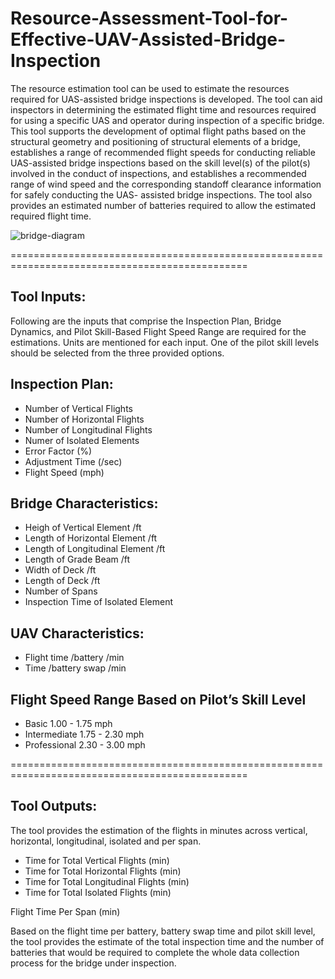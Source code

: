 # Resource-Assessment-Tool-for-Effective-UAV-Assisted-Bridge-Inspection

The resource estimation tool can be used to estimate the resources required for UAS-assisted bridge inspections is developed. The tool can aid inspectors in determining the estimated flight time and resources required for using a specific UAS and operator during inspection of a specific bridge. This tool supports the development of optimal flight paths based on the structural geometry and positioning of structural elements of a bridge, establishes a range of recommended flight speeds for conducting reliable UAS-assisted bridge inspections based on the skill level(s) of the pilot(s) involved in the conduct of inspections, and establishes a recommended range of wind speed and the corresponding standoff clearance information for safely conducting the UAS- assisted bridge inspections. The tool also provides an estimated number of batteries required to allow the estimated required flight time.

![bridge-diagram](https://github.com/ACCESSLab/Resource-Assessment-Tool-for-Effective-UAV-Assisted-Bridge-Inspection/assets/20880304/f0e6177c-bdfd-4eac-90f0-b164e8baa187)

===============================================================================================

## Tool Inputs:

Following are the inputs that comprise the Inspection Plan, Bridge Dynamics, and Pilot Skill-Based Flight Speed Range are required for the estimations. Units are mentioned for each input. One of the pilot skill levels should be selected from the three provided options.

## Inspection Plan:

* Number of Vertical Flights
* Number of Horizontal Flights
* Number of Longitudinal Flights
* Numer of Isolated Elements
* Error Factor (%)
* Adjustment Time	(/sec)
* Flight Speed (mph)


## Bridge Characteristics:			

* Heigh of Vertical Element       /ft
* Length of Horizontal Element    /ft
* Length of Longitudinal Element  /ft
* Length of Grade Beam            /ft
* Width of Deck                   /ft
* Length of Deck                  /ft
* Number of Spans		
* Inspection Time of Isolated Element		

## UAV Characteristics:		

* Flight time /battery	/min
* Time /battery swap    /min

## Flight Speed Range Based on Pilot’s Skill Level

* Basic	        1.00 - 1.75		mph
* Intermediate	1.75 - 2.30		mph
* Professional	2.30 - 3.00		mph

===============================================================================================

## Tool Outputs:

The tool provides the estimation of the flights in minutes across vertical, horizontal, longitudinal, isolated and per span.

* Time for Total Vertical Flights     (min)
* Time for Total Horizontal Flights   (min)
* Time for Total Longitudinal Flights (min)
* Time for Total Isolated Flights     (min)

Flight Time Per Span (min)

Based on the flight time per battery, battery swap time and pilot skill level, the tool provides the estimate of the total inspection time and the number of batteries that would be required to complete the whole data collection process for the bridge under inspection.
